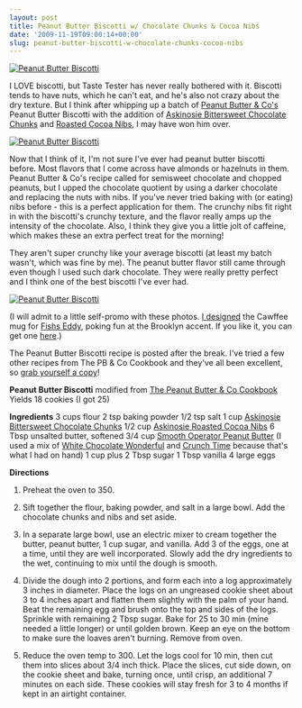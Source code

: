 ```yaml
---
layout: post
title: Peanut Butter Biscotti w/ Chocolate Chunks & Cocoa Nibs
date: '2009-11-19T09:00:14+00:00'
slug: peanut-butter-biscotti-w-chocolate-chunks-cocoa-nibs
---
```

<a href="http://www.flickr.com/photos/kstar810/4100474227/"><img src="http://farm3.static.flickr.com/2539/4100474227_300c0547b3.jpg" alt="Peanut Butter Biscotti" /></a>

I LOVE biscotti, but Taste Tester has never really bothered with it. Biscotti tends to have nuts, which he can't eat, and he's also not crazy about the dry texture. But I think after whipping up a batch of <a href="http://ilovepeanutbutter.com/index.php">Peanut Butter & Co's</a> Peanut Butter Biscotti with the addition of <a href="https://www.askinosie.com/p-28-san-jose-del-tambo-kilo-22-lbs.aspx">Askinosie Bittersweet Chocolate Chunks</a> and <a href="https://www.askinosie.com/p-24-roasted-cocoa-nibs-from-del-tambo.aspx">Roasted Cocoa Nibs</a>, I may have won him over.

<a href="http://www.flickr.com/photos/kstar810/4101230218/"><img src="http://farm3.static.flickr.com/2587/4101230218_edd5670e21.jpg" alt="Peanut Butter Biscotti" /></a>

Now that I think of it, I'm not sure I've ever had peanut butter biscotti before. Most flavors that I come across have almonds or hazelnuts in them. Peanut Butter & Co's recipe called for semisweet chocolate and chopped peanuts, but I upped the chocolate quotient by using a darker chocolate and replacing the nuts with nibs. If you've never tried baking with (or eating) nibs before - this is a perfect application for them. The crunchy nibs fit right in with the biscotti's crunchy texture, and the flavor really amps up the intensity of the chocolate. Also, I think they give you a little jolt of caffeine, which makes these an extra perfect treat for the morning!

They aren't super crunchy like your average biscotti (at least my batch wasn't, which was fine by me). The peanut butter flavor still came through even though I used such dark chocolate. They were really pretty perfect and I think one of the best biscotti I've ever had.

<a href="http://www.flickr.com/photos/kstar810/4101231062/"><img src="http://farm3.static.flickr.com/2667/4101231062_735b0577cf.jpg" alt="Peanut Butter Biscotti" /></a>

(I will admit to a little self-promo with these photos. <a href="http://www.kristinasacci.com/portfolio/print/brooklynese-cawfee-set/">I designed</a> the Cawffee mug for <a href="http://www.fishseddy.com/">Fishs Eddy</a>, poking fun at the Brooklyn accent. If you like it, you can get one <a href="http://www.fishseddy.com/browse.cfm/4,855.html">here</a>.)

The Peanut Butter Biscotti recipe is posted after the break. I've tried a few other recipes from The PB & Co Cookbook and they've all been excellent, so <a href="http://astore.amazon.com/thechocolatpe-20/detail/1594740569">grab yourself a copy</a>!

<!--more-->

<strong>Peanut Butter Biscotti</strong>
modified from <a href="http://ilovepeanutbutter.com/index.php/gear/pbcocookbook.html">The Peanut Butter & Co Cookbook</a>
Yields 18 cookies (I got 25)

<strong>Ingredients</strong>
3 cups flour
2 tsp baking powder
1/2 tsp salt
1 cup <a href="https://www.askinosie.com/p-28-san-jose-del-tambo-kilo-22-lbs.aspx">Askinosie Bittersweet Chocolate Chunks</a>
1/2 cup <a href="https://www.askinosie.com/p-24-roasted-cocoa-nibs-from-del-tambo.aspx">Askinosie Roasted Cocoa Nibs</a>
6 Tbsp unsalted butter, softened
3/4 cup <a href="http://ilovepeanutbutter.com/index.php/peanutbutter/peanut-butter/smoothoperator.html?SID=o4f7pmo6k6s7hapae6rftioqa6">Smooth Operator Peanut Butter</a> (I used a mix of <a href="http://ilovepeanutbutter.com/index.php/peanutbutter/peanut-butter/whitechocolatewonderful.html?SID=o4f7pmo6k6s7hapae6rftioqa6">White Chocolate Wonderful</a> and <a href="http://ilovepeanutbutter.com/index.php/peanutbutter/peanut-butter/crunchtime.html?SID=o4f7pmo6k6s7hapae6rftioqa6">Crunch Time</a> because that's what I had on hand)
1 cup plus 2 Tbsp sugar
1 Tbsp vanilla
4 large eggs

<strong>Directions</strong>
1. Preheat the oven to 350.

2. Sift together the flour, baking powder, and salt in a large bowl. Add the chocolate chunks and nibs and set aside.

3. In a separate large bowl, use an electric mixer to cream together the butter, peanut butter, 1 cup sugar, and vanilla. Add 3 of the eggs, one at a time, until they are well incorporated. Slowly add the dry ingredients to the wet, continuing to mix until the dough is smooth.

4. Divide the dough into 2 portions, and form each into a log approximately 3 inches in diameter. Place the logs on an ungreased cookie sheet about 3 to 4 inches apart and flatten them slightly with the palm of your hand. Beat the remaining egg and brush onto the top and sides of the logs. Sprinkle with remaining 2 Tbsp sugar. Bake for 25 to 30 min (mine needed a little longer) or until golden brown. Keep an eye on the bottom to make sure the loaves aren't burning. Remove from oven.

5. Reduce the oven temp to 300. Let the logs cool for 10 min, then cut them into slices about 3/4 inch thick. Place the slices, cut side down, on the cookie sheet and bake, turning once, until crisp, an additional 7 minutes on each side. These cookies will stay fresh for 3 to 4 months if kept in an airtight container.
